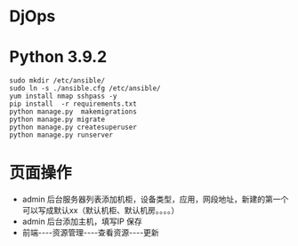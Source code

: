 # DjOps
# Python 3.9.2
```
sudo mkdir /etc/ansible/
sudo ln -s ./ansible.cfg /etc/ansible/
yum install nmap sshpass -y
pip install  -r requirements.txt
python manage.py  makemigrations
python manage.py migrate
python manage.py createsuperuser
python manage.py runserver
```
# 页面操作
* admin 后台服务器列表添加机柜，设备类型，应用，网段地址，新建的第一个可以写成默认xx（默认机柜、默认机房。。。。）
* admin 后台添加主机，填写IP 保存
* 前端----资源管理----查看资源----更新
